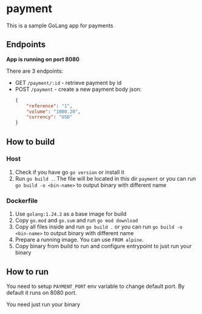 # payment

This is a sample GoLang app for payments

## Endpoints

**App is running on port 8080**

There are 3 endpoints:

- GET `/payment/:id` - retrieve payment by id
- POST `/payment` - create a new payment
    body json:
    ```json
    {
        "reference": "1",
        "volume": "1000.20",
        "currency": "USD"
    }
    ```

## How to build

### Host

1. Check if you have go `go version` or install it
2. Run `go build .`. The file will be located in this dir `payment` or you can run `go build -o <bin-name>` to output binary with different name

### Dockerfile

1. Use `golang:1.24.2` as a base image for build
2. Copy `go.mod` and `go.sum` and run `go mod download`
3. Copy all files inside and run `go build .` or you can run `go build -o <bin-name>` to output binary with different name
4. Prepare a running image. You can use `FROM alpine`.
5. Copy binary from build to run and configure entrypoint to just run your binary

## How to run

You need to setup `PAYMENT_PORT` env variable to change default port. By default it runs on 8080 port.

You need just run your binary
